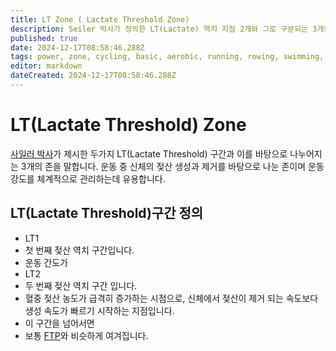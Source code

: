 ```yaml
---
title: LT Zone ( Lactate Threshold Zone)
description: Seiler 박사가 정의한 LT(Lactate) 역치 지점 2개와 그로 구분되는 3개의 존
published: true
date: 2024-12-17T08:58:46.288Z
tags: power, zone, cycling, basic, aerobic, running, rowing, swimming, triathlon, heartrate, lactate, planning, seiler
editor: markdown
dateCreated: 2024-12-17T08:58:46.288Z
---
```


# LT(Lactate Threshold) Zone
[사일러 박사]()가 제시한 두가지 LT(Lactate Threshold) 구간과 이를 바탕으로 나누어지는 3개의 존을 말합니다. 운동 중 신체의 젖산 생성과 제거를 바탕으로 나눈 존이며 운동 강도를 체계적으로 관리하는데 유용합니다.

## LT(Lactate Threshold)구간 정의
* LT1
 * 첫 번째 젖산 역치 구간입니다.
 * 운동 간도가 
* LT2
 * 두 번째 젖산 역치 구간 입니다.
 * 혈중 젖산 농도가 급격히 증가하는 시점으로, 신체에서 젖산이 제거 되는 속도보다 생성 속도가 빠르기 시작하는 지점입니다.
 * 이 구간을 넘어서면 
 * 보통 [FTP](/ko/aerobic/cycling/term/FTP)와 비슷하게 여겨집니다.